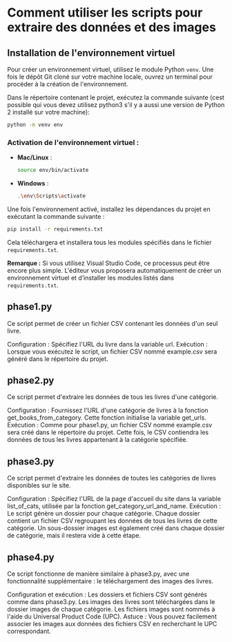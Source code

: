 # Comment utiliser les scripts pour extraire des données et des images

## Installation de l'environnement virtuel

Pour créer un environnement virtuel, utilisez le module Python `venv`. Une fois le dépôt Git cloné sur votre machine locale, ouvrez un terminal pour procéder à la création de l'environnement.

Dans le répertoire contenant le projet, exécutez la commande suivante (cest possible qui vous devez utilisez python3 s'il y a aussi une version de Python 2 installé sur votre machine):
```bash
python -m venv env
```

### Activation de l'environnement virtuel :
- **Mac/Linux** : 
  ```bash
  source env/bin/activate
  ```
- **Windows** :
  ```bash
  .\env\Scripts\activate
  ```

Une fois l'environnement activé, installez les dépendances du projet en exécutant la commande suivante :
```bash
pip install -r requirements.txt
```

Cela téléchargera et installera tous les modules spécifiés dans le fichier `requirements.txt`.

**Remarque :** Si vous utilisez Visual Studio Code, ce processus peut être encore plus simple. L'éditeur vous proposera automatiquement de créer un environnement virtuel et d’installer les modules listés dans `requirements.txt`.

## phase1.py
Ce script permet de créer un fichier CSV contenant les données d'un seul livre.

Configuration :
Spécifiez l'URL du livre dans la variable url.
Exécution :
Lorsque vous exécutez le script, un fichier CSV nommé example.csv sera généré dans le répertoire du projet.

## phase2.py
Ce script permet d'extraire les données de tous les livres d'une catégorie.

Configuration :
Fournissez l'URL d'une catégorie de livres à la fonction get_books_from_category.
Cette fonction initialise la variable get_urls.
Exécution :
Comme pour phase1.py, un fichier CSV nommé example.csv sera créé dans le répertoire du projet.
Cette fois, le CSV contiendra les données de tous les livres appartenant à la catégorie spécifiée.


## phase3.py
Ce script permet d'extraire les données de toutes les catégories de livres disponibles sur le site.

Configuration :
Spécifiez l'URL de la page d'accueil du site dans la variable list_of_cats, utilisée par la fonction get_category_url_and_name.
Exécution :
Le script génère un dossier pour chaque catégorie.
Chaque dossier contient un fichier CSV regroupant les données de tous les livres de cette catégorie.
Un sous-dossier images est également créé dans chaque dossier de catégorie, mais il restera vide à cette étape.


## phase4.py
Ce script fonctionne de manière similaire à phase3.py, avec une fonctionnalité supplémentaire : le téléchargement des images des livres.

Configuration et exécution :
Les dossiers et fichiers CSV sont générés comme dans phase3.py.
Les images des livres sont téléchargées dans le dossier images de chaque catégorie.
Les fichiers images sont nommés à l'aide du Universal Product Code (UPC).
Astuce :
Vous pouvez facilement associer les images aux données des fichiers CSV en recherchant le UPC correspondant.